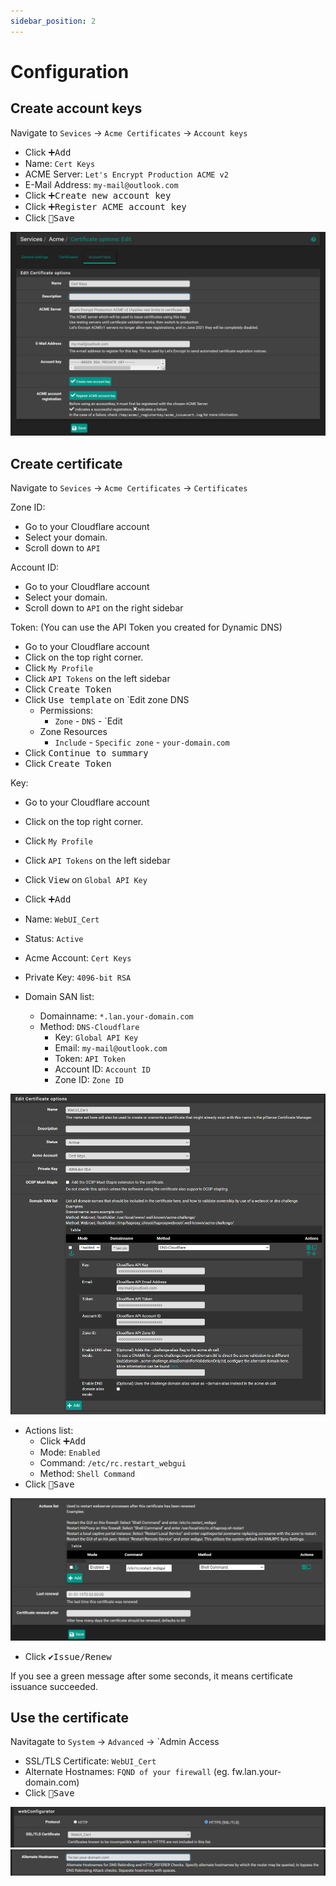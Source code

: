 ```yaml
---
sidebar_position: 2
---
```


# Configuration

## Create account keys

Navigate to `Sevices` -> `Acme Certificates` -> `Account keys`

- Click <kbd>➕Add</kbd>
- Name: `Cert Keys`
- ACME Server: `Let's Encrypt Production ACME v2`
- E-Mail Address: `my-mail@outlook.com`
- Click <kbd>➕Create new account key</kbd>
- Click <kbd>➕Register ACME account key</kbd>
- Click <kbd>💾Save</kbd>

![acme-account-keys](img/acme-account-keys.png)

## Create certificate

Navigate to `Sevices` -> `Acme Certificates` -> `Certificates`

Zone ID:
  - Go to your Cloudflare account
  - Select your domain.
  - Scroll down to `API`

Account ID:
  - Go to your Cloudflare account
  - Select your domain.
  - Scroll down to `API` on the right sidebar

Token: (You can use the API Token you created for Dynamic DNS)
  - Go to your Cloudflare account
  - Click on the top right corner.
  - Click `My Profile`
  - Click `API Tokens` on the left sidebar
  - Click <kbd>Create Token</kbd>
  - Click <kbd>Use template</kbd> on `Edit zone DNS
    - Permissions:
      - `Zone` - `DNS` - `Edit
    - Zone Resources
      - `Include` - `Specific zone` - `your-domain.com`
  - Click <kbd>Continue to summary</kbd>
  - Click <kbd>Create Token</kbd>

Key:
  - Go to your Cloudflare account
  - Click on the top right corner.
  - Click `My Profile`
  - Click `API Tokens` on the left sidebar
  - Click <kbd>View</kbd> on `Global API Key`

- Click <kbd>➕Add</kbd>
- Name: `WebUI_Cert`
- Status: `Active`
- Acme Account: `Cert Keys`
- Private Key: `4096-bit RSA`
- Domain SAN list:
  - Domainname: `*.lan.your-domain.com`
  - Method: `DNS-Cloudflare`
    - Key: `Global API Key`
    - Email: `my-mail@outlook.com`
    - Token: `API Token`
    - Account ID: `Account ID`
    - Zone ID: `Zone ID`

![acme-cloudflare](img/acme-cloudflare.png)

  - Actions list:
    - Click <kbd>➕Add</kbd>
    - Mode: `Enabled`
    - Command: `/etc/rc.restart_webgui`
    - Method: `Shell Command`
- Click <kbd>💾Save</kbd>

![acme-actions](img/acme-actions.png)

- Click <kbd>✔️Issue/Renew</kbd>

If you see a green message after some seconds, it means certificate issuance succeeded.

## Use the certificate

Navitagate to `System` -> `Advanced` -> `Admin Access

- SSL/TLS Certificate: `WebUI_Cert`
- Alternate Hostnames: `FQND of your firewall` (eg. fw.lan.your-domain.com)
- Click <kbd>💾Save</kbd>

![acme-cert](img/acme-cert.png)
![acme-alternate-hostname](img/acme-alternate-hostname.png)
